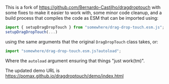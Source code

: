 This is a fork of https://github.com/Bernardo-Castilho/dragdroptouch with
some fixes to make it easier to work with, some minor code cleanup, and
a build process that compiles the code as ESM that can be imported using:

```js
import { setupDragDropTouch } from "somewhere/drag-drop-touch.esm.js";
setupDragDropTouch(...)
```

using the same arguments that the original `DragDropTouch` class takes, or:

```js
import "somewhere/drag-drop-touch.esm.js?autoload";
```

Where the `autoload` argument ensuring that things "just work(tm)".

The updated demo URL is https://pomax.github.io/dragdroptouch/demo/index.html
